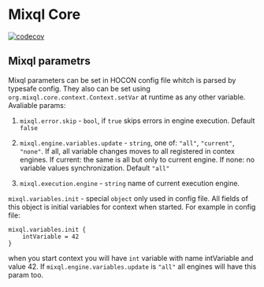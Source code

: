 # Mixql Core

[![codecov](https://codecov.io/gh/mixql/mixql-core/branch/develop/graph/badge.svg?token=6pvRE15adp)](https://codecov.io/gh/mixql/mixql-core)

## Mixql parametrs

Mixql parameters can be set in HOCON config file whitch is parsed by typesafe config. They also can be set using `org.mixql.core.context.Context.setVar` at runtime as any other variable. Avaliable params:

1) `mixql.error.skip` - `bool`, if `true` skips errors in engine execution. Default `false`

2) `mixql.engine.variables.update` - `string`, one of: `"all"`, `"current"`, `"none"`. If all, all variable changes moves to all registered in contex engines. If current: the same is all but only to current engine. If none: no variable values synchronization. Default `"all"`

3) `mixql.execution.engine` - `string` name of current execution engine.

`mixql.variables.init` - special `object` only used in config file. All fields of this object is initial variables for context when started. For example in config file:
```
mixql.variables.init {
    intVariable = 42
}
```
when you start context you will have `int` variable with name intVariable and value 42. If `mixql.engine.variables.update` is `"all"` all engines will have this param too.